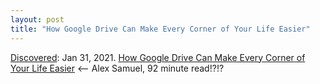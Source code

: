 ```yaml
---
layout: post
title: "How Google Drive Can Make Every Corner of Your Life Easier"
---
```

[Discovered](http://rolandtanglao.com/2020/07/29/p1-blogthis-checkvist-list-links-to-blog/): Jan 31, 2021. [How Google Drive Can Make Every Corner of Your Life Easier](https://forge.medium.com/how-google-drive-can-make-every-corner-of-your-life-easier-9f3cc1acbb68#8e29) <-- Alex Samuel, 92 minute read!?!?
